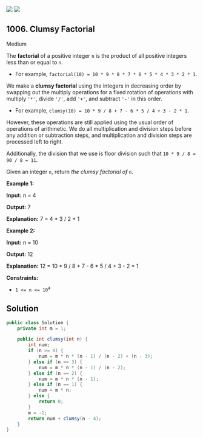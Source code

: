 [![](https://img.shields.io/github/stars/javadev/LeetCode-in-Java?label=Stars&style=flat-square)](https://github.com/javadev/LeetCode-in-Java)
[![](https://img.shields.io/github/forks/javadev/LeetCode-in-Java?label=Fork%20me%20on%20GitHub%20&style=flat-square)](https://github.com/javadev/LeetCode-in-Java/fork)

## 1006\. Clumsy Factorial

Medium

The **factorial** of a positive integer `n` is the product of all positive integers less than or equal to `n`.

*   For example, `factorial(10) = 10 * 9 * 8 * 7 * 6 * 5 * 4 * 3 * 2 * 1`.

We make a **clumsy factorial** using the integers in decreasing order by swapping out the multiply operations for a fixed rotation of operations with multiply `'*'`, divide `'/'`, add `'+'`, and subtract `'-'` in this order.

*   For example, `clumsy(10) = 10 * 9 / 8 + 7 - 6 * 5 / 4 + 3 - 2 * 1`.

However, these operations are still applied using the usual order of operations of arithmetic. We do all multiplication and division steps before any addition or subtraction steps, and multiplication and division steps are processed left to right.

Additionally, the division that we use is floor division such that `10 * 9 / 8 = 90 / 8 = 11`.

Given an integer `n`, return _the clumsy factorial of_ `n`.

**Example 1:**

**Input:** n = 4

**Output:** 7

**Explanation:** 7 = 4 \* 3 / 2 + 1

**Example 2:**

**Input:** n = 10

**Output:** 12

**Explanation:** 12 = 10 \* 9 / 8 + 7 - 6 \* 5 / 4 + 3 - 2 \* 1

**Constraints:**

*   <code>1 <= n <= 10<sup>4</sup></code>

## Solution

```java
public class Solution {
    private int m = 1;

    public int clumsy(int n) {
        int num;
        if (n >= 4) {
            num = m * n * (n - 1) / (n - 2) + (n - 3);
        } else if (n == 3) {
            num = m * n * (n - 1) / (n - 2);
        } else if (n == 2) {
            num = m * n * (n - 1);
        } else if (n == 1) {
            num = m * n;
        } else {
            return 0;
        }
        m = -1;
        return num + clumsy(n - 4);
    }
}
```